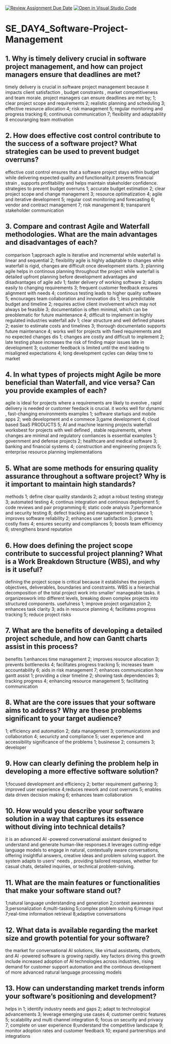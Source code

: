 [![Review Assignment Due Date](https://classroom.github.com/assets/deadline-readme-button-22041afd0340ce965d47ae6ef1cefeee28c7c493a6346c4f15d667ab976d596c.svg)](https://classroom.github.com/a/9pw6JKcu)
[![Open in Visual Studio Code](https://classroom.github.com/assets/open-in-vscode-2e0aaae1b6195c2367325f4f02e2d04e9abb55f0b24a779b69b11b9e10269abc.svg)](https://classroom.github.com/online_ide?assignment_repo_id=18412571&assignment_repo_type=AssignmentRepo)
# SE_DAY4_Software-Project-Management
## 1. Why is timely delivery crucial in software project management, and how can project managers ensure that deadlines are met?
timely delivery is crucial in software project management because it impacts client satisfaction , budget constraints , market competitiveness and team morale.
project managers can ensure deadlines are met by;
1; clear project scope and requirements
2; realistic planning and scheduling
3; effective resource allocation
4; risk management
5; regular monitoring and progress tracking
6; continuous communication
7; flexibility and adaptability
8 encouranging team motivation

## 2. How does effective cost control contribute to the success of a software project? What strategies can be used to prevent budget overruns?
effective cost control ensures that a software project stays within budget while delivering expected quality and functionality.it prevents financial strain , supports profitability and helps maintain stakeholder confidence.
strategies to prevent budget overruns
1; accurate budget estimation
2; clear project scope and change management
3; resource optimatization
4; agile and iterative development
5; regular cost monitoring and forecasting
6; vendor and contract management
7; risk management
8; transparent stakeholder communication
## 3. Compare and contrast Agile and Waterfall methodologies. What are the main advantages and disadvantages of each?
comparison
1;approach
agile is iterative and incremental while waterfall is linear and sequential
2; flexibility
agile is highly adaptable to changes while waterfall is rigid, changes are difficult once development starts.
3; planning
agile helps in continous planning throughout the project while waterfall is detailed upfront planning before development
advantages and disadvantages of agile
adv
1; faster delivery of working software
2; adapts easily to changing requirements
3; frequent customer feedback ensures alignment with needs
4; continous testing leads to higher quality software
5; encourages team collaboration and innovation
dis
1; less predictable budget and timeline
2; requires active client involvement which may not always be feasible
3; documentation is often minimal, which can be preoblematic for future maintenance
4; difficult to implement in highly regulated industries
waterfall
adv
1; clear structure and well defined phases
2; easier to estimate costs and timelines
3; thorough documentatio supports future maintenance
4; works well for projects with fixed requirements and no expected changes
dis
1; changes are costly and difficult to implement
2; late testing phase increases the risk of finding major issues late in development
3; customer feedback is limited until the end leading to misaligned expectations
4; long development cycles can delay time to market

## 4. In what types of projects might Agile be more beneficial than Waterfall, and vice versa? Can you provide examples of each?
agile is ideal for projects where a requirements are likely to eveolve , rapid delivery is needed or customer feedack is crucial. it works well for dynamic , fast-changing environments
examples
1; software startups and mobile apps
2; web development and e commece
3;game development
4; cloud based SaaS PRODUCTS
5; AI  and machine learning projects
waterfall worksbest for projects with well defined , stable requirements, where changes are minimal and regulatory comliances is essential
examples
1; government and defense projects
2; healthcare and medical software
3; banking and financial systems
4; construction and engineering projects
5; enterprise resource planning implementations

## 5. What are some methods for ensuring quality assurance throughout a software project? Why is it important to maintain high standards?
methods
1; define clear quality standards
2; adopt a robust testing strategy
3; automated testing
4; continus integration and continous deployment
5; code reviews and pair programming
6; static code analysis
7;performance and security testing
8; defect tracking and management
importance
1; improves software reliability
2; enhances user satisfaction
3; prevents costly fixes
4; ensures security and compliances
5; boosts team efficiency
6; strengthens brand reputation

## 6. How does defining the project scope contribute to successful project planning? What is a Work Breakdown Structure (WBS), and why is it useful?
defining the project scope is critical because it establishes the projects objectives, deliverables, boundaries and constraints.
WBS is a hierarchial decomposition of the total project work into smaller' manageable tasks. it organizeswork into different levels, breaking down complex projects into structured components.
usefulness
1; improve project organization
2; enhances task clarity
3; ads in resource planning
4; facilitates progress tracking
5; reduce project risks
## 7. What are the benefits of developing a detailed project schedule, and how can Gantt charts assist in this process?
benefits
1;enhances time management
2; improves resource allocation
3; prevents bottlenecks
4; facilitates progress tracking
5; increases team accountability
6; aids in risk management
7; enhances communication
how gantt assist
1; providing a clear timeline
2; showing task dependencies
3; tracking progress
4; enhancing resource management
5; facilitating communication

## 8. What are the core issues that your software aims to address? Why are these problems significant to your target audience?
1; efficiency and automation
2; data management
3; communicationn and collaboration
4; securicty and compliance 
5; user experience and accessibility
significance of the problems
1; businesse
2; consumers
3; developer
## 9. How can clearly defining the problem help in developing a more effective software solution?
1;focused development and efficiency
2; better requirement gathering
3; improved user experience
4;reduces rework and cost overruns
5; enables data driven decision making
6; enhances team collaboration

## 10. How would you describe your software solution in a way that captures its essence without diving into technical details?
it is an advanced AI -powered conversational assistant designed to understand and generate human-like responses.it leverages cutting-edge language models to engage in natural, contextually aware conversations, offering insightful answers, creative ideas and problem solving support. the system adapts to users' needs , providing tailored respnses, whether for casual chats, detailed inquiries, or technical problem-solving.
## 11. What are the main features or functionalities that make your software stand out?
1;natural language understanding and generation
2;context awareness
3;personalization
4;multi-tasking
5;complex problem solving
6;image input
7;real-time information retrieval
8;adaptive conversations
## 12. What data is available regarding the market size and growth potential for your software?
the market for conversational AI solutions, like virtual assistants, chatbots, and AI -powered software is growing rapidly. key factors driving this growth include increased adoption of AI technologies across industries, rising demand for customer support automation and the continous development of more advanced natural language processing models
## 13. How can understanding market trends inform your software’s positioning and development?
helps in
1; identify industry needs and gaps
2; adapt to technological advancements
3; leverage emerging use cases
4; customer centric features
5; scalability and multi channel integration
6; focus on security and privacy
7; complete on user experience
8;understand the competitive landscape
9; monitor adoption rates and customer feedback
10; expand partnerships and integrations


